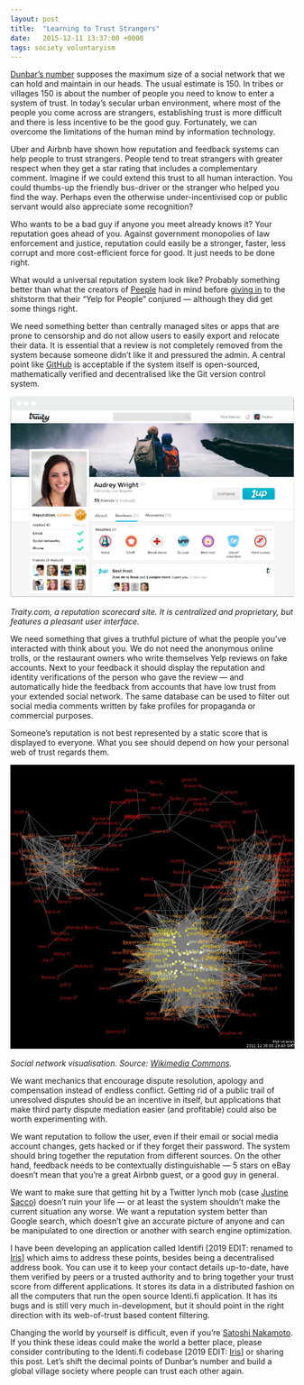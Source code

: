 ```yaml
---
layout: post
title:  "Learning to Trust Strangers"
date:   2015-12-11 13:37:00 +0000
tags: society voluntaryism
---
```

[Dunbar’s number](https://en.wikipedia.org/wiki/Dunbar%27s_number) supposes the maximum size of a social network that we can hold and maintain in our heads. The usual estimate is 150. In tribes or villages 150 is about the number of people you need to know to enter a system of trust. In today’s secular urban environment, where most of the people you come across are strangers, establishing trust is more difficult and there is less incentive to be the good guy. Fortunately, we can overcome the limitations of the human mind by information technology.

Uber and Airbnb have shown how reputation and feedback systems can help people to trust strangers. People tend to treat strangers with greater respect when they get a star rating that includes a complementary comment.
Imagine if we could extend this trust to all human interaction. You could thumbs-up the friendly bus-driver or the stranger who helped you find the way. Perhaps even the otherwise under-incentivised cop or public servant would also appreciate some recognition?

Who wants to be a bad guy if anyone you meet already knows it? Your reputation goes ahead of you. Against government monopolies of law enforcement and justice, reputation could easily be a stronger, faster, less corrupt and more cost-efficient force for good. It just needs to be done right.

What would a universal reputation system look like? Probably something better than what the creators of [Peeple](https://www.washingtonpost.com/news/the-intersect/wp/2015/09/30/everyone-you-know-will-be-able-to-rate-you-on-the-terrifying-yelp-for-people-whether-you-want-them-to-or-not/) had in mind before [giving in](https://www.washingtonpost.com/news/the-intersect/wp/2015/10/05/after-internet-backlash-peeple-co-founder-will-revise-her-app-to-make-it-positive/) to the shitstorm that their “Yelp for People” conjured — although they did get some things right.

We need something better than centrally managed sites or apps that are prone to censorship and do not allow users to easily export and relocate their data. It is essential that a review is not completely removed from the system because someone didn’t like it and pressured the admin. A central point like [GitHub](https://en.wikipedia.org/wiki/GitHub) is acceptable if the system itself is open-sourced, mathematically verified and decentralised like the Git version control system.

![Traity.com](/assets/images/posts/traity.png)

*Traity.com, a reputation scorecard site. It is centralized and proprietary, but features a pleasant user interface.*

We need something that gives a truthful picture of what the people you’ve interacted with think about you. We do not need the anonymous online trolls, or the restaurant owners who write themselves Yelp reviews on fake accounts. Next to your feedback it should display the reputation and identity verifications of the person who gave the review — and automatically hide the feedback from accounts that have low trust from your extended social network. The same database can be used to filter out social media comments written by fake profiles for propaganda or commercial purposes.

Someone’s reputation is not best represented by a static score that is displayed to everyone. What you see should depend on how your personal web of trust regards them.

![Social network visualisation](/assets/images/posts/social-network-visualization.jpeg)

*Social network visualisation. Source: [Wikimedia Commons](https://commons.wikimedia.org/wiki/File:Kencf0618FacebookNetwork.jpg).*

We want mechanics that encourage dispute resolution, apology and compensation instead of endless conflict. Getting rid of a public trail of unresolved disputes should be an incentive in itself, but applications that make third party dispute mediation easier (and profitable) could also be worth experimenting with.

We want reputation to follow the user, even if their email or social media account changes, gets hacked or if they forget their password. The system should bring together the reputation from different sources. On the other hand, feedback needs to be contextually distinguishable — 5 stars on eBay doesn’t mean that you’re a great Airbnb guest, or a good guy in general.

We want to make sure that getting hit by a Twitter lynch mob (case [Justine Sacco](http://www.nytimes.com/2015/02/15/magazine/how-one-stupid-tweet-ruined-justine-saccos-life.html)) doesn’t ruin your life — or at least the system shouldn’t make the current situation any worse. We want a reputation system better than Google search, which doesn’t give an accurate picture of anyone and can be manipulated to one direction or another with search engine optimization.

I have been developing an application called Identifi [2019 EDIT: renamed to [Iris](https://github.com/irislib/iris)] which aims to address these points, besides being a decentralised address book. You can use it to keep your contact details up-to-date, have them verified by peers or a trusted authority and to bring together your trust score from different applications. It stores its data in a distributed fashion on all the computers that run the open source Identi.fi application. It has its bugs and is still very much in-development, but it should point in the right direction with its web-of-trust based content filtering.

Changing the world by yourself is difficult, even if you’re [Satoshi Nakamoto](https://en.wikipedia.org/wiki/Satoshi_Nakamoto). If you think these ideas could make the world a better place, please consider contributing to the Identi.fi codebase [2019 EDIT: [Iris](https://github.com/irislib/iris)] or sharing this post. Let’s shift the decimal points of Dunbar’s number and build a global village society where people can trust each other again.
